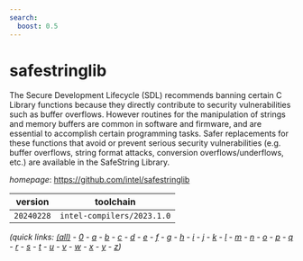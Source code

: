 ```yaml
---
search:
  boost: 0.5
---
```

# safestringlib

The Secure Development Lifecycle (SDL) recommends banning certain C Library functions because they directly contribute to security vulnerabilities such as buffer overflows. However routines for the manipulation of strings and memory buffers are common in software and firmware, and are essential to accomplish certain programming tasks. Safer replacements for these functions that avoid or prevent serious security vulnerabilities (e.g. buffer overflows, string format attacks, conversion overflows/underflows, etc.) are available in the SafeString Library.

*homepage*: <https://github.com/intel/safestringlib>

version | toolchain
--------|----------
``20240228`` | ``intel-compilers/2023.1.0``


*(quick links: [(all)](../index.md) - [0](../0/index.md) - [a](../a/index.md) - [b](../b/index.md) - [c](../c/index.md) - [d](../d/index.md) - [e](../e/index.md) - [f](../f/index.md) - [g](../g/index.md) - [h](../h/index.md) - [i](../i/index.md) - [j](../j/index.md) - [k](../k/index.md) - [l](../l/index.md) - [m](../m/index.md) - [n](../n/index.md) - [o](../o/index.md) - [p](../p/index.md) - [q](../q/index.md) - [r](../r/index.md) - [s](../s/index.md) - [t](../t/index.md) - [u](../u/index.md) - [v](../v/index.md) - [w](../w/index.md) - [x](../x/index.md) - [y](../y/index.md) - [z](../z/index.md))*

